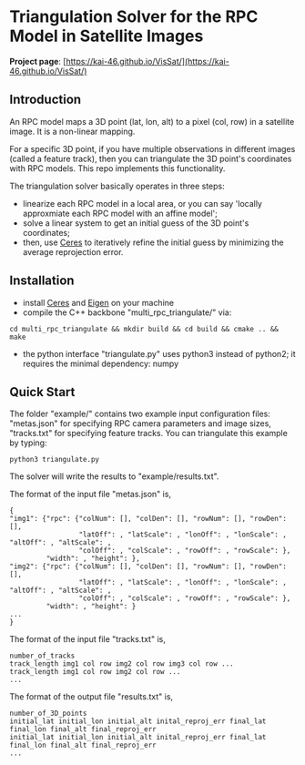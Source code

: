 # Triangulation Solver for the RPC Model in Satellite Images

**Project page**: [https://kai-46.github.io/VisSat/](https://kai-46.github.io/VisSat/)

## Introduction
An RPC model maps a 3D point (lat, lon, alt) to a pixel (col, row) in a satellite image. It is a non-linear mapping. 

For a specific 3D point, if you have multiple observations in different images (called a feature track), then you can triangulate the 3D point's coordinates with RPC models. This repo implements this functionality.

The triangulation solver basically operates in three steps:

* linearize each RPC model in a local area, or you can say 'locally approxmiate each RPC model with an affine model';
* solve a linear system to get an initial guess of the 3D point's coordinates;
* then, use [Ceres](http://ceres-solver.org/) to iteratively refine the initial guess by minimizing the average reprojection error.

## Installation

* install [Ceres](http://ceres-solver.org/) and [Eigen](http://eigen.tuxfamily.org/index.php?title=Main_Page) on your machine
* compile the C++ backbone "multi_rpc_triangulate/" via:
```{r, engine='bash'}
cd multi_rpc_triangulate && mkdir build && cd build && cmake .. && make
```
* the python interface "triangulate.py" uses python3 instead of python2; it requires the minimal dependency: numpy

## Quick Start
The folder "example/" contains two example input configuration files: "metas.json" for specifying RPC camera parameters and image sizes, "tracks.txt" for specifying feature tracks. You can triangulate this example by typing:
```{r, engine='bash'}
python3 triangulate.py
```
The solver will write the results to "example/results.txt". 

The format of the input file "metas.json" is,
```{r, engine='bash'}
{
"img1": {"rpc": {"colNum": [], "colDen": [], "rowNum": [], "rowDen": [], 
                 "latOff": , "latScale": , "lonOff": , "lonScale": , "altOff": , "altScale": , 
                 "colOff": , "colScale": , "rowOff": , "rowScale": }, 
         "width": , "height": },
"img2": {"rpc": {"colNum": [], "colDen": [], "rowNum": [], "rowDen": [], 
                 "latOff": , "latScale": , "lonOff": , "lonScale": , "altOff": , "altScale": , 
                 "colOff": , "colScale": , "rowOff": , "rowScale": }, 
         "width": , "height": }
...
}
```
The format of the input file "tracks.txt" is,
```{r, engine='bash'}
number_of_tracks
track_length img1 col row img2 col row img3 col row ...
track_length img1 col row img2 col row ...
...
```
The format of the output file "results.txt" is, 
```{r, engine='bash'}
number_of_3D_points
initial_lat initial_lon initial_alt inital_reproj_err final_lat final_lon final_alt final_reproj_err
initial_lat initial_lon initial_alt inital_reproj_err final_lat final_lon final_alt final_reproj_err
...
```

